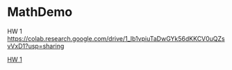 # MathDemo

HW 1
https://colab.research.google.com/drive/1_lb1vpiuTaDwGYk56dKKCV0uQZsvVxD1?usp=sharing



<a href="https://colab.research.google.com/drive/1_lb1vpiuTaDwGYk56dKKCV0uQZsvVxD1?usp=sharing">HW 1</a>
